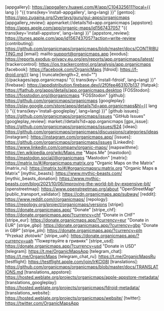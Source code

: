 [appgallery]: https://appgallery.huawei.com/#/app/C104325611?local={{ lang }} "{{ trans(key='install-appgallery', lang=lang) }}"
[gentoo]: https://gpo.zugaina.org/Overlays/guru/gui-apps/organicmaps
[appgallery_review]: appmarket://details?id=app.organicmaps
[appstore]: https://apps.apple.com/app/organic-maps/id1567437057 "{{ trans(key='install-appstore', lang=lang) }}"
[appstore_review]: https://itunes.apple.com/app/id1567437057?action=write-review
[contributing]: https://github.com/organicmaps/organicmaps/blob/master/docs/CONTRIBUTING.md
[email]: mailto:support@organicmaps.app
[exodus]: https://reports.exodus-privacy.eu.org/en/reports/app.organicmaps/latest/
[trackercontrol]: https://ios.trackercontrol.org/analysis/app.organicmaps
[facebook]: https://facebook.com/OrganicMaps
[fdroid]: https://f-droid.org/{{ lang | truncate(length=2, end="") }}/packages/app.organicmaps/ "{{ trans(key='install-fdroid', lang=lang) }}"
[firebase]: https://appdistribution.firebase.dev/i/2f0fee463107b137
[flatpak]: https://flathub.org/apps/details/app.organicmaps.desktop
[FOSStodon]: https://fosstodon.org/@organicmaps "FOSStodon"
[github]: https://github.com/organicmaps/organicmaps
[googleplay]: https://play.google.com/store/apps/details?id=app.organicmaps&hl={{ lang }} "{{ trans(key='install-googleplay', lang=lang) }}"
[github issues]: https://github.com/organicmaps/organicmaps/issues "GitHub Issues"
[googleplay_review]: market://details?id=app.organicmaps
[gpx_issue]: https://github.com/organicmaps/organicmaps/issues/624
[ideas]: https://github.com/organicmaps/organicmaps/discussions/categories/ideas
[instagram]: https://instagram.com/organicmaps.app/
[issues]: https://github.com/organicmaps/organicmaps/issues
[LinkedIn]:  https://www.linkedin.com/company/organic-maps/
[mapswithme]: https://en.wikipedia.org/wiki/Maps.me "Maps.Me"
[mastodon]: https://mastodon.social/@organicmaps "Mastodon"
[matrix]: https://matrix.to/#/#organicmaps:matrix.org "Organic Maps on the Matrix"
[matrix_ru]: https://matrix.to/#/#organicmapsru:matrix.org "Organic Maps в Matrix"
[mythic_beasts]: https://www.mythic-beasts.com/
[mythic_beasts_donation]: https://www.mythic-beasts.com/blog/2021/10/06/improving-the-world-bit-by-expensive-bit/
[openstreetmap]: https://www.openstreetmap.org/about "OpenStreetMap"
[public_transport_validator]: https://cdn.organicmaps.app/subway/
[reddit]: https://www.reddit.com/r/organicmaps/
[repology]: https://repology.org/project/organicmaps/versions
[stripe]: https://donate.organicmaps.app/ "Donate"
[stripe_chf]: https://donate.organicmaps.app/?currency=chf "Donate in CHF"
[stripe_eur]: https://donate.organicmaps.app/?currency=eur "Donate in EUR"
[stripe_gbp]: https://donate.organicmaps.app/?currency=gbp "Donate in GBP"
[stripe_pln]: https://donate.organicmaps.app/?currency=pln "Przekaż złotówki"
[stripe_uah]: https://donate.organicmaps.app/?currency=uah "Пожертвуйте в гривнях"
[stripe_usd]: https://donate.organicmaps.app/?currency=usd "Donate in USD"
[telegram]: https://t.me/OrganicMapsApp
[telegram_chat]: https://t.me/OrganicMaps
[telegram_chat_ru]: https://t.me/OrganicMapsRu
[testflight]: https://testflight.apple.com/join/lrKCl08I
[translations]: https://github.com/organicmaps/organicmaps/blob/master/docs/TRANSLATIONS.md
[translations_appstore]: https://hosted.weblate.org/projects/organicmaps/apple-appstore-metadata/
[translations_googleplay]: https://hosted.weblate.org/projects/organicmaps/fdroid-metadata/
[translations_website]: https://hosted.weblate.org/projects/organicmaps/website/
[twitter]: https://twitter.com/OrganicMapsApp
